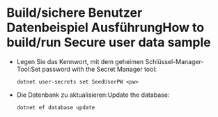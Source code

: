 # <a name="how-to-buildrun-secure-user-data-sample"></a><span data-ttu-id="02ce6-101">Build/sichere Benutzer Datenbeispiel Ausführung</span><span class="sxs-lookup"><span data-stu-id="02ce6-101">How to build/run Secure user data sample</span></span>

* <span data-ttu-id="02ce6-102">Legen Sie das Kennwort, mit dem geheimen Schlüssel-Manager-Tool:</span><span class="sxs-lookup"><span data-stu-id="02ce6-102">Set password with the Secret Manager tool:</span></span>

  `dotnet user-secrets set SeedUserPW <pw>`

* <span data-ttu-id="02ce6-103">Die Datenbank zu aktualisieren:</span><span class="sxs-lookup"><span data-stu-id="02ce6-103">Update the database:</span></span>

    `dotnet ef database update`
